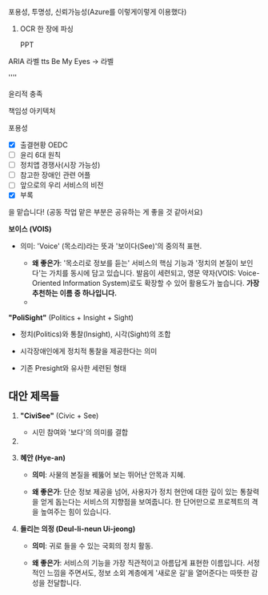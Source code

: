 포용성, 투명성, 신뢰가능성(Azure를 이렇게이렇게 이용했다)




1. OCR  한 장에  파싱 
   
   PPT 

ARIA 라벨 tts Be My Eyes -> 라벨

''''

윤리적 충족

책임성 아키텍처

포용성

- [x] 출결현황 OEDC 
- [ ] 윤리 6대 원칙 
- [ ] 정치앱 경쟁사(시장 가능성) 
- [ ] 참고한 장애인 관련 어플 
- [ ] 앞으로의 우리 서비스의 비전
- [x] 부록

을 맡습니다! (공동 작업 맡은 부분은 공유하는 게 좋을 것 같아서요)

**보이스 (VOIS)**
- 의미: 'Voice' (목소리)라는 뜻과 '보이다(See)'의 중의적 표현.
        
    - **왜 좋은가**: '목소리로 정보를 듣는' 서비스의 핵심 기능과 '정치의 본질이 보인다'는 가치를 동시에 담고 있습니다. 발음이 세련되고, 영문 약자(VOIS: Voice-Oriented Information System)로도 확장할 수 있어 활용도가 높습니다. **가장 추천하는 이름 중 하나입니다.**
    - 
**"PoliSight"** (Politics + Insight + Sight)

- 정치(Politics)와 통찰(Insight), 시각(Sight)의 조합
    
- 시각장애인에게 정치적 통찰을 제공한다는 의미
    
- 기존 Presight와 유사한 세련된 형태
    

## 대안 제목들

1. **"CiviSee"** (Civic + See)
    
    - 시민 참여와 '보다'의 의미를 결합

2. 
        
3. **혜안 (Hye-an)**
    
    - **의미**: 사물의 본질을 꿰뚫어 보는 뛰어난 안목과 지혜.
        
    - **왜 좋은가**: 단순 정보 제공을 넘어, 사용자가 정치 현안에 대한 깊이 있는 통찰력을 얻게 돕는다는 서비스의 지향점을 보여줍니다. 한 단어만으로 프로젝트의 격을 높여주는 힘이 있습니다.
        
4. **들리는 의정 (Deul-li-neun Ui-jeong)**
    
    - **의미**: 귀로 들을 수 있는 국회의 정치 활동.
        
    - **왜 좋은가**: 서비스의 기능을 가장 직관적이고 아름답게 표현한 이름입니다. 서정적인 느낌을 주면서도, 정보 소외 계층에게 '새로운 길'을 열어준다는 따뜻한 감성을 전달합니다.